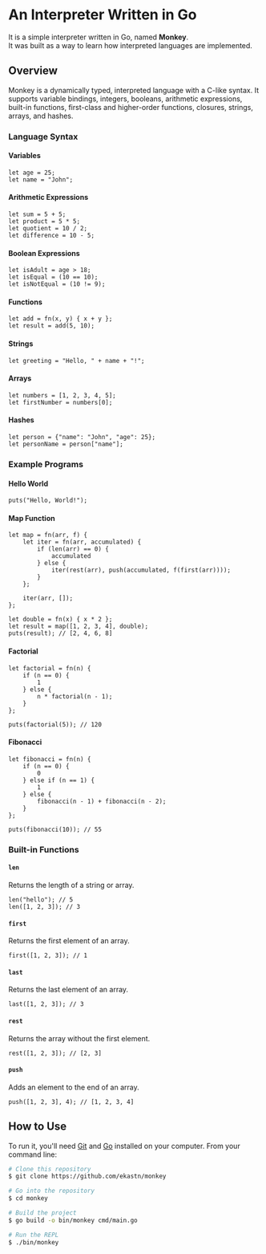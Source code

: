 # An Interpreter Written in Go

It is a simple interpreter written in Go, named **Monkey**.  
It was built as a way to learn how interpreted languages are implemented.

## Overview

Monkey is a dynamically typed, interpreted language with a C-like syntax. It supports variable bindings, integers, booleans, arithmetic expressions, built-in functions, first-class and higher-order functions, closures, strings, arrays, and hashes.

### Language Syntax

#### Variables
```monkey
let age = 25;
let name = "John";
```

#### Arithmetic Expressions
```monkey
let sum = 5 + 5;
let product = 5 * 5;
let quotient = 10 / 2;
let difference = 10 - 5;
```

#### Boolean Expressions
```monkey
let isAdult = age > 18;
let isEqual = (10 == 10);
let isNotEqual = (10 != 9);
```

#### Functions
```monkey
let add = fn(x, y) { x + y };
let result = add(5, 10);
```

#### Strings
```monkey
let greeting = "Hello, " + name + "!";
```

#### Arrays
```monkey
let numbers = [1, 2, 3, 4, 5];
let firstNumber = numbers[0];
```

#### Hashes
```monkey
let person = {"name": "John", "age": 25};
let personName = person["name"];
```

### Example Programs

#### Hello World
```monkey
puts("Hello, World!");
```

#### Map Function
```monkey
let map = fn(arr, f) {
    let iter = fn(arr, accumulated) {
        if (len(arr) == 0) {
            accumulated
        } else {
            iter(rest(arr), push(accumulated, f(first(arr))));
        }
    };

    iter(arr, []);
};

let double = fn(x) { x * 2 };
let result = map([1, 2, 3, 4], double);
puts(result); // [2, 4, 6, 8]
```

#### Factorial
```monkey
let factorial = fn(n) {
    if (n == 0) {
        1
    } else {
        n * factorial(n - 1);
    }
};

puts(factorial(5)); // 120
```

#### Fibonacci
```monkey
let fibonacci = fn(n) {
    if (n == 0) {
        0
    } else if (n == 1) {
        1
    } else {
        fibonacci(n - 1) + fibonacci(n - 2);
    }
};

puts(fibonacci(10)); // 55
```

### Built-in Functions

#### `len`
Returns the length of a string or array.
```monkey
len("hello"); // 5
len([1, 2, 3]); // 3
```

#### `first`
Returns the first element of an array.
```monkey
first([1, 2, 3]); // 1
```

#### `last`
Returns the last element of an array.
```monkey
last([1, 2, 3]); // 3
```

#### `rest`
Returns the array without the first element.
```monkey
rest([1, 2, 3]); // [2, 3]
```

#### `push`
Adds an element to the end of an array.
```monkey
push([1, 2, 3], 4); // [1, 2, 3, 4]
```

## How to Use
To run it, you'll need [Git](https://git-scm.com) and [Go](https://go.dev/dl/) installed on your computer. From your command line:

```bash
# Clone this repository
$ git clone https://github.com/ekastn/monkey

# Go into the repository
$ cd monkey

# Build the project
$ go build -o bin/monkey cmd/main.go

# Run the REPL
$ ./bin/monkey
```
